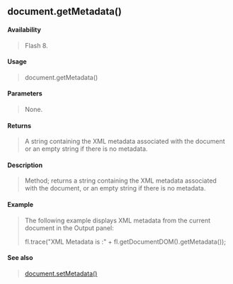 ## document.getMetadata()

#### Availability

> Flash 8.

#### Usage

> document.getMetadata()

#### Parameters

> None.

#### Returns

> A string containing the XML metadata associated with the document or an empty string if there is no metadata.

#### Description

> Method; returns a string containing the XML metadata associated with the document, or an empty string if there is no metadata.

#### Example

> The following example displays XML metadata from the current document in the Output panel:
>
> fl.trace("XML Metadata is :" + fl.getDocumentDOM().getMetadata());

#### See also

> [document.setMetadata()](#_bookmark295)
